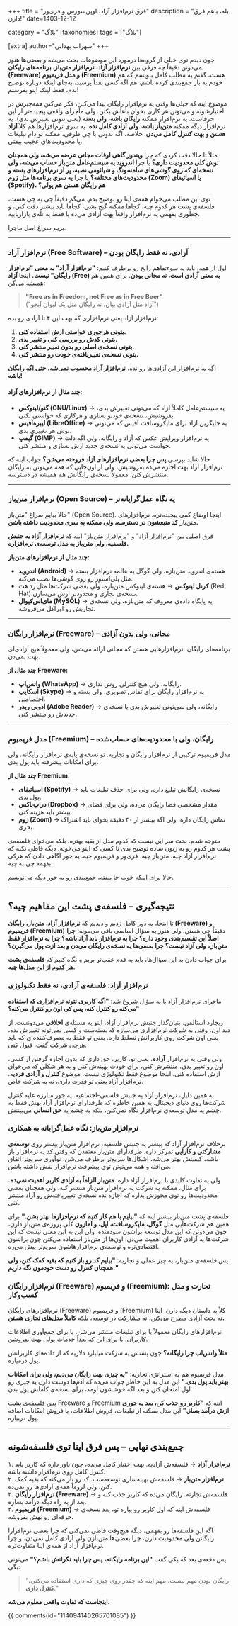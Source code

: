 +++
title = "فرق نرم‌افزار آزاد، اوپن‌سورس و فری‌ور"
description = "بله، باهم فرق دارن!"
date=1403-12-12

category = "بلاگ"
[taxonomies]
tags = ["بلاگ"]

[extra]
author="سهراب بهدانی"
+++

چون دیدم توی خیلی از گروه‌ها درمورد این موضوعات بحث می‌شه و بعضی‌ها هنوز نمی‌دونن دقیقاً چه فرقی بین **نرم‌افزار آزاد، نرم‌افزار متن‌باز، برنامه‌های رایگان (Freeware) و مدل فریمیوم (Freemium)** هست، گفتم یه مطلب کامل بنویسم که هم خودم یه بار جمع‌بندی کرده باشم، هم اگه کسی بعداً پرسید، به‌جای اینکه دوباره توضیح بدم، فقط لینک اینو بفرستم!  

<!-- more -->

موضوع اینه که خیلی‌ها وقتی یه نرم‌افزار رایگان پیدا می‌کنن، فکر می‌کنن همه‌چیزش در اختیارشونه و می‌تونن هر کاری بخوان باهاش بکنن. ولی ماجرای واقعی پیچیده‌تر از این حرفاست. یه نرم‌افزار ممکنه **رایگان باشه، ولی بسته** (یعنی نتونی تغییرش بدی). یه نرم‌افزار دیگه ممکنه **متن‌باز باشه، ولی آزادی کامل نده**. یه سری نرم‌افزارها هم کلاً **آزاد هستن و بهت کنترل کامل می‌دن**. خلاصه، اگه ندونی با چی طرفی، ممکنه تو دام تبلیغات یا محدودیت‌های عجیب بیفتی.  

مثلاً تا حالا دقت کردی که چرا **ویندوز گاهی اوقات مجانی عرضه می‌شه، ولی همچنان توش کلی محدودیت داری؟** یا چرا **اندروید یه سیستم‌عامل متن‌باز حساب می‌شه، ولی نسخه‌ای که روی گوشی‌های سامسونگ و شیائومی نصبه، پر از نرم‌افزارهای بسته و محدودیت‌های مختلفه؟** یا چرا **یه سری برنامه‌ها مثل زوم (Zoom) یا اسپاتیفای (Spotify)، هم رایگان هستن هم پولی؟**  

توی این مطلب می‌خوام همه‌ی اینا رو توضیح بدم. می‌گم دقیقاً چی به چی هست، فلسفه‌ی پشت هر کدوم چیه، کجاها ممکنه گیج بشی، کجاها باید بیشتر دقت کنی، و چطوری بفهمی یه نرم‌افزار واقعاً بهت آزادی می‌ده یا فقط یه تله‌ی بازاریابیه.  

بریم سراغ اصل ماجرا.  

---

### **نرم‌افزار آزاد (Free Software) – آزادی، نه فقط رایگان بودن**  

اول از همه، باید یه سوء‌تفاهم رایج رو برطرف کنیم: **"نرم‌افزار آزاد" به معنی "نرم‌افزار رایگان" نیست.** اینجا **آزاد (Free) به معنی آزادی است، نه مجانی بودن**. برای همین هم همیشه می‌گن:  

> **"Free as in Freedom, not Free as in Free Beer"**  
> ("آزاد مثل آزادی بیان، نه رایگان مثل یک لیوان آبجو")  

نرم‌افزار آزاد یعنی نرم‌افزاری که بهت این ۴ تا آزادی رو بده:  

1. **بتونی هرجوری خواستی ازش استفاده کنی.**  
2. **بتونی کدش رو بررسی کنی و تغییر بدی.**  
3. **بتونی نسخه‌ی اصلی رو بدون تغییر منتشر کنی.**  
4. **بتونی نسخه‌ی تغییر‌یافته‌ی خودت رو منتشر کنی.**  

اگه یه نرم‌افزار این آزادی‌ها رو نده، **نرم‌افزار آزاد محسوب نمی‌شه، حتی اگه رایگان باشه!**  

#### **چند مثال از نرم‌افزارهای آزاد:**  
- **گنو/لینوکس (GNU/Linux)** → یه سیستم‌عامل کاملاً آزاد که می‌تونی تغییرش بدی، بفروشیش، نسخه‌ی خودتو بسازی و هرکاری که خواستی بکنی.  
- **لیبره‌آفیس (LibreOffice)** → یه جایگزین آزاد برای مایکروسافت آفیس که می‌تونی توش هر تغییری بدی.  
- **گیمپ (GIMP)** → یه نرم‌افزار ویرایش عکس که آزاد و رایگانه، ولی اگه دلت خواست می‌تونی یه نسخه‌ی جدید ازش بسازی و منتشر کنی.  

حالا شاید بپرسی **پس چرا بعضی نرم‌افزارهای آزاد فروخته می‌شن؟** جواب اینه که نرم‌افزار آزاد بهت اجازه می‌ده بفروشیش، ولی از اون‌جایی که همه می‌تونن به رایگان منتشرش کنن، معمولاً نسخه‌ی رایگانش هم همیشه در دسترسه.  

---

### **نرم‌افزار متن‌باز (Open Source) – یه نگاه عمل‌گرایانه‌تر**  

حالا بیایم سراغ "متن‌باز" (Open Source). اینجا اوضاع کمی پیچیده‌تره. نرم‌افزارهای متن‌باز **کد منبعشون در دسترسه، ولی ممکنه یه سری محدودیت داشته باشن.**  

فرق اصلی بین "نرم‌افزار آزاد" و "نرم‌افزار متن‌باز" اینه که **نرم‌افزار آزاد یه جنبش فلسفیه، ولی متن‌باز یه مدل توسعه‌ی نرم‌افزاره.**  

**چند مثال از نرم‌افزارهای متن‌باز:**  
- **اندروید (Android)** → هسته‌ی اندروید متن‌بازه، ولی گوگل یه عالمه نرم‌افزار بسته مثل پلی‌استور رو روی گوشی‌ها نصب می‌کنه.  
- **کرنل لینوکس** → هسته‌ی لینوکس متن‌بازه، ولی بعضی شرکت‌ها مثل رد هت (Red Hat) نسخه‌ی تجاری و محدودتر ازش می‌سازن.  
- **مای‌اس‌کیوال (MySQL)** → یه پایگاه داده‌ی معروف که متن‌بازه، ولی نسخه‌ی تجاریش رو اوراکل می‌فروشه.  

---

### **نرم‌افزار رایگان (Freeware) – مجانی، ولی بدون آزادی**  

برنامه‌های رایگان، نرم‌افزارهایی هستن که مجانی ارائه می‌شن، ولی معمولاً هیچ آزادی‌ای بهت نمی‌دن.  

**چند مثال از Freeware:**  
- **واتس‌اپ (WhatsApp)** → رایگانه، ولی هیچ کنترلی روش نداری.  
- **اسکایپ (Skype)** → یه نرم‌افزار رایگان برای تماس تصویری، ولی بسته و اختصاصی.  
- **ادوبی ریدر (Adobe Reader)** → رایگانه، ولی نمی‌تونی تغییرش بدی یا نسخه‌ی جدیدش رو منتشر کنی.  

---

### **مدل فریمیوم (Freemium) – رایگان، ولی با محدودیت‌های حساب‌شده**  

مدل فریمیوم ترکیبی از نرم‌افزار رایگان و تجاریه. تو نسخه‌ی پایه‌ی نرم‌افزار رایگانه، ولی برای امکانات پیشرفته باید پول بدی.  

**چند مثال از Freemium:**  
- **اسپاتیفای (Spotify)** → نسخه‌ی رایگانش تبلیغ داره، ولی برای حذف تبلیغات باید پول بدی.  
- **دراپ‌باکس (Dropbox)** → مقدار مشخصی فضا رایگان می‌ده، ولی برای فضای بیشتر باید هزینه کنی.  
- **زوم (Zoom)** → تماس رایگان داره، ولی اگه بیشتر از ۴۰ دقیقه بخوای باید اشتراک بخری.  

متوجه شدم. بحث سر این نیست که کدوم مدل از بقیه بهتره، بلکه می‌خوای فلسفه‌ی پشت هر کدوم رو به زبون ساده توضیح بدی تا کسی که اینو می‌خونه، دیگه قاطی نکنه که نرم‌افزار آزاد چیه، متن‌باز چیه، فری‌ور و فریمیوم چیه. یه جور آگاهی دادن که هرکی بفهمه چی به چیه.  

حالا برای اینکه خوب جا بیفته، جمع‌بندی رو یه جور دیگه می‌نویسم.  

---

## **نتیجه‌گیری – فلسفه‌ی پشت این مفاهیم چیه؟**  

تا اینجا، یه دور کامل زدیم و دیدیم که **نرم‌افزار آزاد، متن‌باز، رایگان (Freeware) و فریمیوم (Freemium)** دقیقاً چی هستن. ولی هنوز یه سؤال اساسی باقی می‌مونه: **چرا اصلاً این تقسیم‌بندی وجود داره؟ چرا یه نرم‌افزار باید آزاد باشه؟ چرا یه نرم‌افزار فقط متن‌بازه ولی آزاد نیست؟ چرا بعضی‌ها یه نسخه‌ی رایگان می‌دن و بعد ازت پول می‌گیرن؟**  

برای جواب دادن به این سؤال‌ها، باید یه قدم عقب‌تر بریم و نگاه کنیم که **فلسفه‌ی پشت هر کدوم از این مدل‌ها چیه.**  

### **نرم‌افزار آزاد: فلسفه‌ی آزادی، نه فقط تکنولوژی**  

ماجرای نرم‌افزار آزاد با یه سؤال شروع شد: **"اگه کاربری نتونه نرم‌افزاری که استفاده می‌کنه رو کنترل کنه، پس کی اون رو کنترل می‌کنه؟"**  

ریچارد استالمن، بنیان‌گذار جنبش نرم‌افزار آزاد، اینو یه مسئله‌ی **اخلاقی** می‌دونست. از دید اون، وقتی یه شرکت نرم‌افزاری می‌سازه که بسته‌ست و کسی نمی‌تونه تغییرش بده، یعنی اون شرکت روی کاربرانش تسلط داره. یعنی تو فقط یه مصرف‌کننده‌ای که باید هرچی شرکت گفت، قبول کنی.  

ولی وقتی یه نرم‌افزار **آزاده**، یعنی تو، کاربر، حق داری که بدون اجازه گرفتن از کسی، اون رو تغییر بدی، منتشرش کنی، برای خودت بهینه‌ش کنی و به هر شکلی که می‌خوای ازش استفاده کنی. اینجا موضوع فقط تکنولوژی نیست، موضوع **کنترل و آزادی فردی**ه. نرم‌افزار آزاد یعنی تو قدرت داری، نه یه شرکت خاص.  

به همین دلیل، نرم‌افزار آزاد یه جنبش فلسفی-اجتماعیه. یه جور مبارزه علیه کنترل شرکت‌ها روی دنیای دیجیتال. به همین خاطره که طرفدارای نرم‌افزار آزاد بهش فقط به چشم یه مدل توسعه‌ی نرم‌افزار نگاه نمی‌کنن، بلکه به چشم یه **حق انسانی** می‌بیننش.  

### **نرم‌افزار متن‌باز: نگاه عمل‌گرایانه به همکاری**  

برخلاف نرم‌افزار آزاد که بیشتر یه جنبش فلسفیه، نرم‌افزار متن‌باز بیشتر روی **توسعه‌ی مشارکتی و کارایی** تمرکز داره. طرفدارای متن‌باز معتقدن که وقتی کد یه نرم‌افزار باز باشه، کیفیتش بهتر می‌شه، اشکال‌ها سریع‌تر برطرف می‌شن، نوآوری سریع‌تر اتفاق می‌افته و همه می‌تونن توی پیشرفت نرم‌افزار نقش داشته باشن.  

ولی یه تفاوت کلیدی با نرم‌افزار آزاد داره: **متن‌باز الزاماً به آزادی کاربر اهمیت نمی‌ده.** برای مثال، ممکنه یه شرکت یه نرم‌افزار متن‌باز منتشر کنه، ولی همچنان بعضی محدودیت‌ها رو توی مجوزش بذاره که اجازه نده نسخه‌ی تغییریافته‌ش رو آزاد منتشر کنی.  

فلسفه‌ی پشت متن‌باز بیشتر اینه که **"بیایم با هم کار کنیم که نرم‌افزارها بهتر بشن."** برای همین هم شرکت‌هایی مثل **گوگل، مایکروسافت، اپل، و آمازون** کلی پروژه‌ی متن‌باز دارن، چون می‌دونن که این مدل توسعه براشون سودمنده. ولی این به این معنی نیست که این شرکت‌ها به آزادی کاربران اهمیت می‌دن؛ اون‌ها از متن‌باز استفاده می‌کنن چون براشون اقتصادی‌تره و توسعه‌ی نرم‌افزارهاشون سریع‌تر پیش می‌ره.  

پس فلسفه‌ی متن‌باز، یه چیز عملی و تجاریه: **"بیایم کد رو باز کنیم که بقیه کمک کنن، ولی همچنان کنترل رو دست خودمون نگه داریم."**  

### **نرم‌افزار رایگان (Freeware) و فریمیوم (Freemium): تجارت و مدل کسب‌وکار**  

نرم‌افزارهای رایگان (Freeware) و فریمیوم (Freemium) کلاً یه داستان دیگه دارن. اینا نه بحث آزادی مطرح می‌کنن، نه مشارکت در توسعه، بلکه **کاملاً مدل‌های تجاری هستن.**  

نرم‌افزارهای رایگان معمولاً یا برای تبلیغات منتشر می‌شن، یا برای جمع‌آوری اطلاعات کاربران، یا برای این که بعداً خدمات پولی بهت بفروشن.  

**مثلاً واتس‌اپ چرا رایگانه؟** چون پشتش یه شرکت میلیارد دلاریه که از داده‌های کاربرانش پول درمیاره.  

مدل فریمیوم هم یه استراتژی تجاریه: **"یه چیزی بهت رایگان می‌دیم، ولی برای امکانات بهتر باید پول بدی."** این مدل به این خاطر جواب می‌ده که آدم‌ها دوست دارن یه چیزی رو اول امتحان کنن و بعد اگه خوششون اومد، برای نسخه‌ی کاملش پول بدن.  

پس فلسفه‌ی پشت Freeware و Freemium اینه که **"کاربر رو جذب کن، بعد یه جوری ازش درآمد بساز."** این مدل ممکنه از تبلیغات، فروش اطلاعات، یا فروش امکانات اضافه پول دربیاره.  

---

## **جمع‌بندی نهایی – پس فرق اینا توی فلسفه‌شونه**  

۱. **نرم‌افزار آزاد** → فلسفه‌ش آزادیه. بهت اختیار کامل می‌ده، چون باور داره که کاربر باید کنترل کامل روی نرم‌افزار داشته باشه.  
۲. **نرم‌افزار متن‌باز** → فلسفه‌ش بهینه‌سازی توسعه‌ست. کد رو باز می‌کنه که بقیه کمک کنن، ولی لزوماً همه‌ی آزادی‌ها رو نمی‌ده.  
۳. **نرم‌افزار رایگان (Freeware)** → فلسفه‌ش تجارته. رایگان می‌ده که کاربر جذب کنه و بعد از یه راه دیگه درآمد بسازه.  
۴. **فریمیوم (Freemium)** → فلسفه‌ش اینه که اول کاربر رو بیاره تو، بعد نسخه‌ی حرفه‌ای رو بهش بفروشه.  

اگه این فلسفه‌ها رو بفهمی، دیگه هیچ‌وقت قاطی نمی‌کنی که چرا بعضی نرم‌افزارا رایگانن ولی محدودیت دارن، چرا بعضی‌ها متن‌بازن ولی آزادی کامل نمی‌دن، و چرا نرم‌افزار آزاد از همه‌ی اینا متفاوت‌تره.  

پس دفعه‌ی بعد که یکی گفت **"این برنامه رایگانه، پس چرا باید نگرانش باشم؟"** می‌تونی بگی:  
> "رایگان بودن مهم نیست، مهم اینه که چقدر روی چیزی که داری استفاده می‌کنی، **کنترل داری**."  

**اینجاست که تفاوت واقعی معلوم می‌شه.**



<div>
<meta name="fediverse:creator" content="@sohrab@bsd.cafe">
</div>

{{ comments(id="114094140265701085") }}
